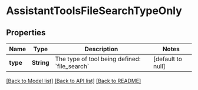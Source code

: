 # AssistantToolsFileSearchTypeOnly
## Properties

| Name | Type | Description | Notes |
|------------ | ------------- | ------------- | -------------|
| **type** | **String** | The type of tool being defined: &#x60;file_search&#x60; | [default to null] |

[[Back to Model list]](../README.md#documentation-for-models) [[Back to API list]](../README.md#documentation-for-api-endpoints) [[Back to README]](../README.md)

